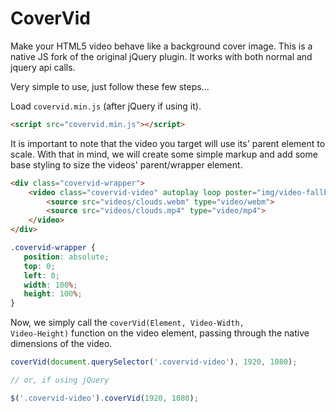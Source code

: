 CoverVid
========

Make your HTML5 video behave like a background cover image. This is a native JS fork of the original jQuery plugin. It works with both normal and jquery api calls.

Very simple to use, just follow these few steps...

Load <code>covervid.min.js</code> (after jQuery if using it).
```html
<script src="covervid.min.js"></script>
 ```
 
It is important to note that the video you target will use its' parent element to scale. With that in mind, we will create some simple markup and add some base styling to size the videos' parent/wrapper element.
```html
<div class="covervid-wrapper">
    <video class="covervid-video" autoplay loop poster="img/video-fallback.png">
        <source src="videos/clouds.webm" type="video/webm">
        <source src="videos/clouds.mp4" type="video/mp4">
    </video>
</div>
 ```
 ```css
.covervid-wrapper {
    position: absolute;
    top: 0;
    left: 0;
    width: 100%;
    height: 100%;
}
 ```
Now, we simply call the <code>coverVid(Element, Video-Width, Video-Height)</code> function on the video element, passing through the native dimensions of the video.
```javascript
coverVid(document.querySelector('.covervid-video'), 1920, 1080);

// or, if using jQuery

$('.covervid-video').coverVid(1920, 1080);
 ```
